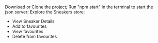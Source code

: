 Download or Clone the project;
Run "npm start" in the terminal to start the json server;
Explore the Sneakers store;
 - View Sneaker Details
 - Add to favourites
 - View favourites
 - Delete from favourites